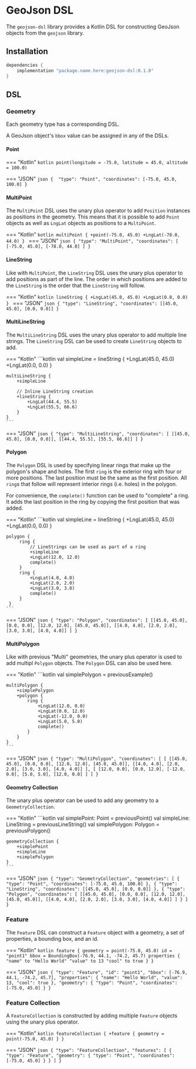 # GeoJson DSL

The `geojson-dsl` library provides a Kotlin DSL for constructing GeoJson objects from the `geojson` library.

## Installation

```groovy
dependencies {
    implementation "package.name.here:geojson-dsl:0.1.0"
}
```

## DSL

### Geometry

Each geometry type has a corresponding DSL.

A GeoJson object's `bbox` value can be assigned in any of the DSLs.

#### Point

=== "Kotlin"
    ```kotlin
    point(longitude = -75.0, latitude = 45.0, altitude = 100.0)
    ```

=== "JSON"
    ```json
    { 
      "type": "Point",
      "coordinates": [-75.0, 45.0, 100.0]
    }
    ```
#### MultiPoint

The `MultiPoint` DSL uses the unary plus operator to add `Position` instances as positions in the geometry.
This means that it is possible to add `Point` objects as well as `LngLat` objects as positions to a `MultiPoint`.

=== "Kotlin"
    ```kotlin
    multiPoint {
        +point(-75.0, 45.0)
        +LngLat(-78.0, 44.0)
    }
    ```
=== "JSON"
    ``` json
    {
      "type": "MultiPoint",
      "coordinates": [
        [-75.0, 45.0],
        [-78.0, 44.0]
      ]
    }
    ```

#### LineString

Like with `MultiPoint`, the `LineString` DSL uses the unary plus operator to add positions as part of the line.
The order in which positions are added to the `LineString` is the order that the `LineString` will follow.

=== "Kotlin"
    ```kotlin
    lineString {
        +LngLat(45.0, 45.0)
        +LngLat(0.0, 0.0)
    }
    ```
=== "JSON"
    ```json
    {
      "type": "LineString",
      "coordinates": [[45.0, 45.0], [0.0, 0.0]]
    }
    ```


#### MultiLineString

The `MultiLineString` DSL uses the unary plus operator to add multiple line strings. The `LineString` DSL can be used to
create `LineString` objects to add.

=== "Kotlin"
    ```kotlin
    val simpleLine = lineString {
        +LngLat(45.0, 45.0)
        +LngLat(0.0, 0.0)
    }
    
    multiLineString {
        +simpleLine
        
        // Inline LineString creation
        +lineString {
            +LngLat(44.4, 55.5)
            +LngLat(55.5, 66.6)
        }
    }
    ```
=== "JSON"
    ```json
    {
      "type": "MultiLineString",
      "coordinates": [
        [[45.0, 45.0], [0.0, 0.0]],
        [[44.4, 55.5], [55.5, 66.6]]
      ]
    }
    ```
    
#### Polygon

The `Polygon` DSL is used by specifying linear rings that make up the polygon's shape and holes.
The first `ring` is the exterior ring with four or more positions. The last position must be the same as the first position.
All `ring`s that follow will represent interior rings (i.e. holes) in the polygon.

For convenience, the `complete()` function can be used to "complete" a ring. 
It adds the last position in the ring by copying the first position that was added.

=== "Kotlin"
    ```kotlin
    val simpleLine = lineString {
        +LngLat(45.0, 45.0)
        +LngLat(0.0, 0.0)
    }
    
    polygon {
         ring {
             // LineStrings can be used as part of a ring
             +simpleLine
             +LngLat(12.0, 12.0)
             complete()
         }
         ring {
             +LngLat(4.0, 4.0)
             +LngLat(2.0, 2.0)
             +LngLat(3.0, 3.0)
             complete()
         }
     }
    ```
=== "JSON"
    ```json
    {
      "type": "Polygon",
      "coordinates": [
        [[45.0, 45.0], [0.0, 0.0], [12.0, 12.0], [45.0, 45.0]],
        [[4.0, 4.0], [2.0, 2.0], [3.0, 3.0], [4.0, 4.0]]
      ]
    }
    ```
    
#### MultiPolygon

Like with previous "Multi" geometries, the unary plus operator is used to add multipl `Polygon` objects. 
The `Polygon` DSL can also be used here.

=== "Kotlin"
    ```kotlin
    val simplePolygon = previousExample()
    
    multiPolygon {
        +simplePolygon
        +polygon {
            ring {
                +LngLat(12.0, 0.0)
                +LngLat(0.0, 12.0)
                +LngLat(-12.0, 0.0)
                +LngLat(5.0, 5.0)
                complete()
            }
        }
    }
    ```
=== "JSON"
    ```json
    {
      "type": "MultiPolygon",
      "coordinates": [
        [
          [[45.0, 45.0], [0.0, 0.0], [12.0, 12.0], [45.0, 45.0]],
          [[4.0, 4.0], [2.0, 2.0], [3.0, 3.0], [4.0, 4.0]]
        ], [
          [12.0, 0.0], [0.0, 12.0], [-12.0, 0.0], [5.0, 5.0], [12.0, 0.0]
        ]
      ]
    }
    ```
    
#### Geometry Collection

The unary plus operator can be used to add any geometry to a `GeometryCollection`.

=== "Kotlin"
    ```kotlin
    val simplePoint: Point = previousPoint()
    val simpleLine: LineString = previousLineString()
    val simplePolygon: Polygon = previousPolygon()
    
    geometryCollection {
        +simplePoint
        +simpleLine
        +simplePolygon
    }
    ```

=== "JSON"
    ```json
    {
      "type": "GeometryCollection",
      "geometries": [
        { 
          "type": "Point",
          "coordinates": [-75.0, 45.0, 100.0]
        },
        {
          "type": "LineString",
          "coordinates": [[45.0, 45.0], [0.0, 0.0]]
        },
        {
          "type": "Polygon",
          "coordinates": [
            [[45.0, 45.0], [0.0, 0.0], [12.0, 12.0], [45.0, 45.0]],
            [[4.0, 4.0], [2.0, 2.0], [3.0, 3.0], [4.0, 4.0]]
          ]
        }
      ]
    }
    ```
### Feature

The `Feature` DSL can construct a `Feature` object with a geometry, a set of properties, a bounding box, and an id.

=== "Kotlin"
    ```kotlin
    feature {
        geometry = point(-75.0, 45.0)
        id = "point1"
        bbox = BoundingBox(-76.9, 44.1, -74.2, 45.7)
        properties {
            "name" to "Hello World"
            "value" to 13
            "cool" to true
        }
    }
    ```
    
=== "JSON"
    ```json
    {
      "type": "Feature",
      "id": "point1",
      "bbox": [-76.9, 44.1, -74.2, 45.7],
      "properties": {
        "name": "Hello World",
        "value": 13,
        "cool": true
      },
      "geometry": {
        "type": "Point",
        "coordinates": [-75.0, 45.0]
      }
    }
    ```
    
### Feature Collection

A `FeatureCollection` is constructed by adding multiple `Feature` objects using the unary plus operator.

=== "Kotlin"
    ```kotlin
    featureCollection {
        +feature {
            geometry = point(-75.0, 45.0)
        }
    }
    ```

=== "JSON"
    ```json
    {
      "type": "FeatureCollection",
      "features": [
        {
          "type": "Feature",
          "geometry": {
            "type": "Point",
            "coordinates": [-75.0, 45.0]
          }
        }
      ]
    }
    ```